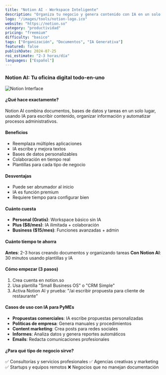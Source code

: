 ```yaml
---
title: "Notion AI - Workspace Inteligente"
description: "Organiza tu negocio y genera contenido con IA en un solo lugar"
logo: "/images/tools/notion-logo.ico"
website: "https://notion.so"
category: "productividad"
pricing: "freemium"
difficulty: "basico"
tags: ["Organización", "Documentos", "IA Generativa"]
featured: false
publishDate: 2024-07-25
roi_estimate: "2-3 horas/día"
languages: ["Español"]
---
```


### Notion AI: Tu oficina digital todo-en-uno

![Notion Interface](/images/herramientas/notion-logo.jpg)

#### ¿Qué hace exactamente?
Notion AI combina documentos, bases de datos y tareas en un solo lugar, usando IA para escribir contenido, organizar información y automatizar procesos administrativos.

#### Beneficios
- Reemplaza múltiples aplicaciones
- IA escribe y mejora textos
- Bases de datos personalizables
- Colaboración en tiempo real
- Plantillas para cada tipo de negocio

#### Desventajas
- Puede ser abrumador al inicio
- IA es función premium
- Requiere tiempo para configurar bien

#### Cuánto cuesta
- **Personal (Gratis)**: Workspace básico sin IA
- **Plus ($8/mes)**: IA ilimitada + colaboración
- **Business ($15/mes)**: Funciones avanzadas + admin

#### Cuánto tiempo te ahorra
**Antes**: 2-3 horas creando documentos y organizando tareas
**Con Notion AI**: 30 minutos usando plantillas y IA

#### Cómo empezar (3 pasos)
1. Crea cuenta en notion.so
2. Usa plantilla "Small Business OS" o "CRM Simple"
3. Activa Notion AI y prueba: "/ai escribir propuesta para cliente de restaurante"

#### Casos de uso con IA para PyMEs
- **Propuestas comerciales**: IA escribe propuestas personalizadas
- **Políticas de empresa**: Genera manuales y procedimientos
- **Content marketing**: Crea posts para redes sociales
- **Informes**: Analiza datos y genera reportes automáticos
- **Emails**: Redacta comunicaciones profesionales

#### ¿Para qué tipo de negocio sirve?
✅ Consultorías y servicios profesionales
✅ Agencias creativas y marketing
✅ Startups y equipos remotos
❌ Negocios que no manejan documentación